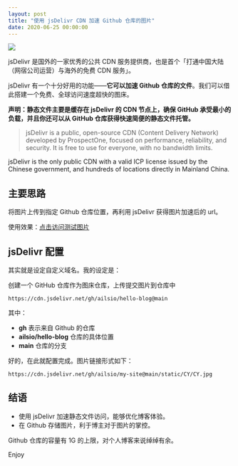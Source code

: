 ```yaml
---
layout: post
title: "使用 jsDelivr CDN 加速 Github 仓库的图片"
date: 2020-06-25 00:00:00
---
```


![](/images/2020/06/jsdelivr/Github+jsDelivr.png#alt=Github%2BjsDelivr)  

jsDelivr 是国外的一家优秀的公共 CDN 服务提供商，也是首个「打通中国大陆（网宿公司运营）与海外的免费 CDN 服务」。

jsDelivr 有一个十分好用的功能——**它可以加速 Github 仓库的文件**。我们可以借此搭建一个免费、全球访问速度超快的图床。

**声明：静态文件主要是缓存在 jsDelivr 的 CDN 节点上，确保 GitHub 承受最小的负载，并且你还可以从 GitHub 仓库获得快速简便的静态文件托管。**

> jsDelivr is a public, open-source CDN (Content Delivery Network) developed by ProspectOne, focused on performance, reliability, and security. It is free to use for everyone, with no bandwidth limits.

jsDelivr is the only public CDN with a valid ICP license issued by the Chinese government, and hundreds of locations directly in Mainland China.


## 主要思路

将图片上传到指定 Github 仓库位置，再利用 jsDelivr 获得图片加速后的 url。

使用效果：[点击访问测试图片](https://cdn.jsdelivr.net/gh/ailsio/my-site@main/static/CY/CY.jpg)

## jsDelivr 配置

其实就是设定自定义域名。我的设定是：

创建一个 GitHub 仓库作为图床仓库，上传提交图片到仓库中

```
https://cdn.jsdelivr.net/gh/ailsio/hello-blog@main
```

其中：

- **gh** 表示来自 Github 的仓库
- **ailsio/hello-blog** 仓库的具体位置
- **main** 仓库的分支

好的，在此就配置完成。图片链接形式如下：

```
https://cdn.jsdelivr.net/gh/ailsio/my-site@main/static/CY/CY.jpg
```

## 结语

- 使用 jsDelivr 加速静态文件访问，能够优化博客体验。
- 在 Github 存储图片，利于博主对于图片的掌控。

Github 仓库的容量有 1G 的上限，对个人博客来说绰绰有余。

Enjoy
